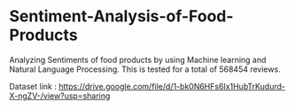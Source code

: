 # Sentiment-Analysis-of-Food-Products
Analyzing Sentiments of food products by using Machine learning and Natural Language Processing.
This is tested for a total of 568454 reviews.


Dataset link : https://drive.google.com/file/d/1-bk0N6HFs6Ix1HubTrKudurd-X-ngZV-/view?usp=sharing
